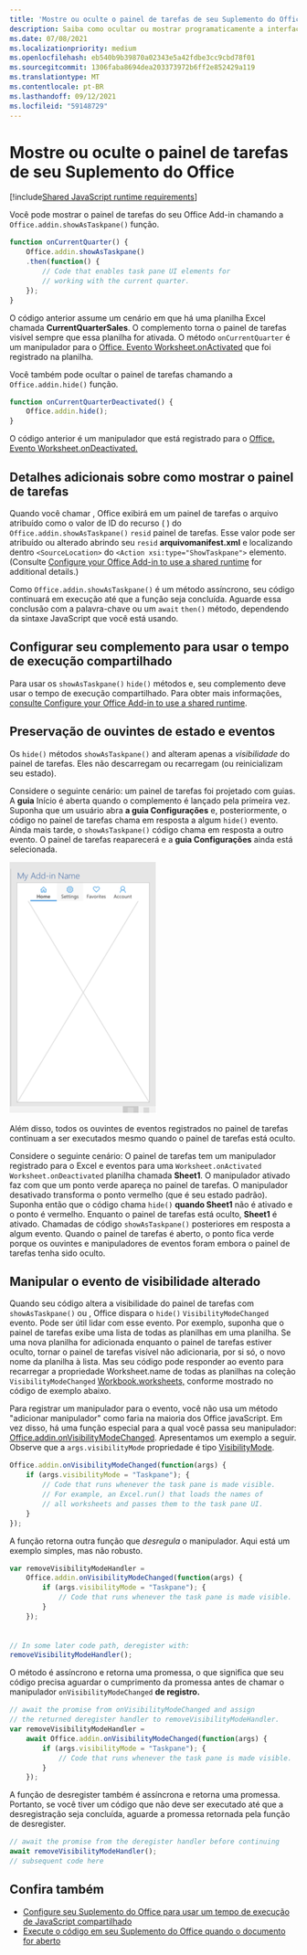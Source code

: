```yaml
---
title: 'Mostre ou oculte o painel de tarefas de seu Suplemento do Office '
description: Saiba como ocultar ou mostrar programaticamente a interface do usuário de um complemento enquanto ele é executado continuamente.
ms.date: 07/08/2021
ms.localizationpriority: medium
ms.openlocfilehash: eb540b9b39870a02343e5a42fdbe3cc9cbd78f01
ms.sourcegitcommit: 1306faba8694dea203373972b6ff2e852429a119
ms.translationtype: MT
ms.contentlocale: pt-BR
ms.lasthandoff: 09/12/2021
ms.locfileid: "59148729"
---
```

# <a name="show-or-hide-the-task-pane-of-your-office-add-in"></a>Mostre ou oculte o painel de tarefas de seu Suplemento do Office 

[!include[Shared JavaScript runtime requirements](../includes/shared-runtime-requirements-note.md)]

Você pode mostrar o painel de tarefas do seu Office Add-in chamando a `Office.addin.showAsTaskpane()` função.

```javascript
function onCurrentQuarter() {
    Office.addin.showAsTaskpane()
    .then(function() {
        // Code that enables task pane UI elements for
        // working with the current quarter.
    });
}
```

O código anterior assume um cenário em que há uma planilha Excel chamada **CurrentQuarterSales**. O complemento torna o painel de tarefas visível sempre que essa planilha for ativada. O método `onCurrentQuarter` é um manipulador para o [Office. Evento Worksheet.onActivated](/javascript/api/excel/excel.worksheet?view=excel-js-preview&preserve-view=true#onActivated) que foi registrado na planilha.

Você também pode ocultar o painel de tarefas chamando a `Office.addin.hide()` função.

```javascript
function onCurrentQuarterDeactivated() {
    Office.addin.hide();
}
```

O código anterior é um manipulador que está registrado para o [Office. Evento Worksheet.onDeactivated.](/javascript/api/excel/excel.worksheet?view=excel-js-preview&preserve-view=true#onDeactivated)

## <a name="additional-details-on-showing-the-task-pane"></a>Detalhes adicionais sobre como mostrar o painel de tarefas

Quando você chamar , Office exibirá em um painel de tarefas o arquivo atribuído como o valor de ID do recurso ( ) do `Office.addin.showAsTaskpane()` `resid` painel de tarefas. Esse valor pode ser atribuído ou alterado abrindo seu `resid` **arquivomanifest.xml** e localizando dentro `<SourceLocation>` do `<Action xsi:type="ShowTaskpane">` elemento.
(Consulte [Configure your Office Add-in to use a shared runtime](configure-your-add-in-to-use-a-shared-runtime.md) for additional details.)

Como `Office.addin.showAsTaskpane()` é um método assíncrono, seu código continuará em execução até que a função seja concluída. Aguarde essa conclusão com a palavra-chave ou um `await` `then()` método, dependendo da sintaxe JavaScript que você está usando.

## <a name="configure-your-add-in-to-use-the-shared-runtime"></a>Configurar seu complemento para usar o tempo de execução compartilhado

Para usar os `showAsTaskpane()` `hide()` métodos e, seu complemento deve usar o tempo de execução compartilhado. Para obter mais informações, [consulte Configure your Office Add-in to use a shared runtime](configure-your-add-in-to-use-a-shared-runtime.md).

## <a name="preservation-of-state-and-event-listeners"></a>Preservação de ouvintes de estado e eventos

Os `hide()` métodos `showAsTaskpane()` and alteram apenas a *visibilidade* do painel de tarefas. Eles não descarregam ou recarregam (ou reinicializam seu estado).

Considere o seguinte cenário: um painel de tarefas foi projetado com guias. A **guia** Início é aberta quando o complemento é lançado pela primeira vez. Suponha que um usuário abra **a guia Configurações** e, posteriormente, o código no painel de tarefas chama em resposta a algum `hide()` evento. Ainda mais tarde, o `showAsTaskpane()` código chama em resposta a outro evento. O painel de tarefas reaparecerá e a **guia Configurações** ainda está selecionada.

![Uma captura de tela do painel de tarefas que tem quatro guias rotuladas Home, Configurações, Favoritos e Contas.](../images/TaskpaneWithTabs.png)

Além disso, todos os ouvintes de eventos registrados no painel de tarefas continuam a ser executados mesmo quando o painel de tarefas está oculto.

Considere o seguinte cenário: O painel de tarefas tem um manipulador registrado para o Excel e eventos para uma `Worksheet.onActivated` `Worksheet.onDeactivated` planilha chamada **Sheet1**. O manipulador ativado faz com que um ponto verde apareça no painel de tarefas. O manipulador desativado transforma o ponto vermelho (que é seu estado padrão). Suponha então que o código chama `hide()` **quando Sheet1** não é ativado e o ponto é vermelho. Enquanto o painel de tarefas está oculto, **Sheet1** é ativado. Chamadas de código `showAsTaskpane()` posteriores em resposta a algum evento. Quando o painel de tarefas é aberto, o ponto fica verde porque os ouvintes e manipuladores de eventos foram embora o painel de tarefas tenha sido oculto.

## <a name="handle-the-visibility-changed-event"></a>Manipular o evento de visibilidade alterado

Quando seu código altera a visibilidade do painel de tarefas com `showAsTaskpane()` ou , Office dispara o `hide()` `VisibilityModeChanged` evento. Pode ser útil lidar com esse evento. Por exemplo, suponha que o painel de tarefas exibe uma lista de todas as planilhas em uma planilha. Se uma nova planilha for adicionada enquanto o painel de tarefas estiver oculto, tornar o painel de tarefas visível não adicionaria, por si só, o novo nome da planilha à lista. Mas seu código pode responder ao evento para recarregar a propriedade Worksheet.name de todas as planilhas na coleção `VisibilityModeChanged` [Workbook.worksheets,](/javascript/api/excel/excel.workbook#worksheets) conforme mostrado no código de exemplo abaixo. [](/javascript/api/excel/excel.worksheet#name)

Para registrar um manipulador para o evento, você não usa um método "adicionar manipulador" como faria na maioria dos Office javaScript. Em vez disso, há uma função especial para a qual você passa seu manipulador: [Office.addin.onVisibilityModeChanged](/javascript/api/office/office.addin#onVisibilityModeChanged_listener_). Apresentamos um exemplo a seguir. Observe que a `args.visibilityMode` propriedade é tipo [VisibilityMode](/javascript/api/office/office.visibilitymode).

```javascript
Office.addin.onVisibilityModeChanged(function(args) {
    if (args.visibilityMode = "Taskpane"); {
        // Code that runs whenever the task pane is made visible.
        // For example, an Excel.run() that loads the names of
        // all worksheets and passes them to the task pane UI.
    }
});
```

A função retorna outra função que *desregula* o manipulador. Aqui está um exemplo simples, mas não robusto.

```javascript
var removeVisibilityModeHandler =
    Office.addin.onVisibilityModeChanged(function(args) {
        if (args.visibilityMode = "Taskpane"); {
            // Code that runs whenever the task pane is made visible.
        }
    });


// In some later code path, deregister with:
removeVisibilityModeHandler();
```

O método é assíncrono e retorna uma promessa, o que significa que seu código precisa aguardar o cumprimento da promessa antes de chamar o manipulador `onVisibilityModeChanged` **de registro.**

```javascript
// await the promise from onVisibilityModeChanged and assign
// the returned deregister handler to removeVisibilityModeHandler.
var removeVisibilityModeHandler =
    await Office.addin.onVisibilityModeChanged(function(args) {
        if (args.visibilityMode = "Taskpane"); {
            // Code that runs whenever the task pane is made visible.
        }
    });
```

A função de desregister também é assíncrona e retorna uma promessa. Portanto, se você tiver um código que não deve ser executado até que a desregistração seja concluída, aguarde a promessa retornada pela função de desregister.

```javascript
// await the promise from the deregister handler before continuing
await removeVisibilityModeHandler();
// subsequent code here
```

## <a name="see-also"></a>Confira também

- [Configure seu Suplemento do Office para usar um tempo de execução de JavaScript compartilhado](configure-your-add-in-to-use-a-shared-runtime.md)
- [Execute o código em seu Suplemento do Office quando o documento for aberto](run-code-on-document-open.md)
